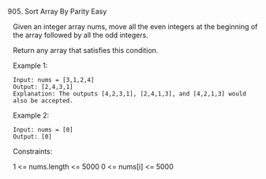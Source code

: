 905. Sort Array By Parity
Easy

Given an integer array nums, move all the even integers at the beginning of the array followed by all the odd integers.

Return any array that satisfies this condition.

 

Example 1:
```
Input: nums = [3,1,2,4]
Output: [2,4,3,1]
Explanation: The outputs [4,2,3,1], [2,4,1,3], and [4,2,1,3] would also be accepted.
```
Example 2:
```
Input: nums = [0]
Output: [0]
```

Constraints:

1 <= nums.length <= 5000
0 <= nums[i] <= 5000